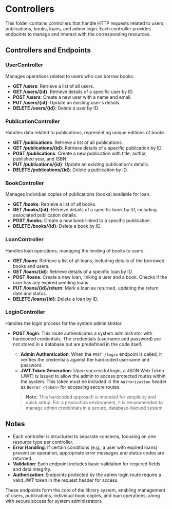 # Controllers

This folder contains controllers that handle HTTP requests related to users, publications, books, loans, and admin login. Each controller provides endpoints to manage and interact with the corresponding resources.

## Controllers and Endpoints

### UserController

Manages operations related to users who can borrow books.

- **GET /users**: Retrieve a list of all users.
- **GET /users/{id}**: Retrieve details of a specific user by ID.
- **POST /users**: Create a new user with a name and email.
- **PUT /users/{id}**: Update an existing user's details.
- **DELETE /users/{id}**: Delete a user by ID.

### PublicationController

Handles data related to publications, representing unique editions of books.

- **GET /publications**: Retrieve a list of all publications.
- **GET /publications/{id}**: Retrieve details of a specific publication by ID.
- **POST /publications**: Create a new publication with title, author, published year, and ISBN.
- **PUT /publications/{id}**: Update an existing publication's details.
- **DELETE /publications/{id}**: Delete a publication by ID.

### BookController

Manages individual copies of publications (books) available for loan.

- **GET /books**: Retrieve a list of all books.
- **GET /books/{id}**: Retrieve details of a specific book by ID, including associated publication details.
- **POST /books**: Create a new book linked to a specific publication.
- **DELETE /books/{id}**: Delete a book by ID.

### LoanController

Handles loan operations, managing the lending of books to users.

- **GET /loans**: Retrieve a list of all loans, including details of the borrowed books and users.
- **GET /loans/{id}**: Retrieve details of a specific loan by ID.
- **POST /loans**: Create a new loan, linking a user and a book. Checks if the user has any expired pending loans.
- **PUT /loans/{id}/return**: Mark a loan as returned, updating the return date and status.
- **DELETE /loans/{id}**: Delete a loan by ID.

### LoginController

Handles the login process for the system administrator.

- **POST /login**: This route authenticates a system administrator with hardcoded credentials. The credentials (username and password) are not stored in a database but are predefined in the code itself.

  - **Admin Authentication**: When the `POST /login` endpoint is called, it verifies the credentials against the hardcoded username and password.
  - **JWT Token Generation**: Upon successful login, a JSON Web Token (JWT) is issued to allow the admin to access protected routes within the system. This token must be included in the `Authorization` header as `Bearer <token>` for accessing secure routes.

  > **Note:** This hardcoded approach is intended for simplicity and quick setup. For a production environment, it is recommended to manage admin credentials in a secure, database-backed system.

## Notes

- Each controller is structured to separate concerns, focusing on one resource type per controller.
- **Error Handling**: If certain conditions (e.g., a user with expired loans) prevent an operation, appropriate error messages and status codes are returned.
- **Validation**: Each endpoint includes basic validation for required fields and data integrity.
- **Authorization**: Endpoints protected by the admin login route require a valid JWT token in the request header for access.

These endpoints form the core of the library system, enabling management of users, publications, individual book copies, and loan operations, along with secure access for system administrators.
